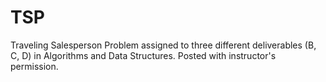 # TSP
Traveling Salesperson Problem assigned to three different deliverables (B, C, D) in Algorithms and Data Structures.
Posted with instructor's permission.
